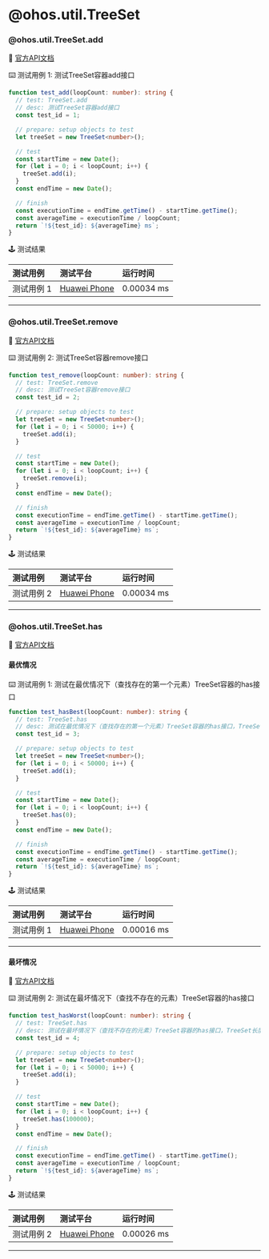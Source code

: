 # @ohos.util.TreeSet

### @ohos.util.TreeSet.add

:book: [官方API文档](https://developer.huawei.com/consumer/cn/doc/harmonyos-references-V2/js-apis-treeset-0000001478061981-V2#ZH-CN_TOPIC_0000001574248293__add)

:keyboard: 测试用例 1: 测试TreeSet容器add接口

```typescript
function test_add(loopCount: number): string {
  // test: TreeSet.add
  // desc: 测试TreeSet容器add接口
  const test_id = 1;

  // prepare: setup objects to test
  let treeSet = new TreeSet<number>();

  // test
  const startTime = new Date();
  for (let i = 0; i < loopCount; i++) {
    treeSet.add(i);
  }
  const endTime = new Date();

  // finish
  const executionTime = endTime.getTime() - startTime.getTime();
  const averageTime = executionTime / loopCount;
  return `!${test_id}: ${averageTime} ms`;
}
```

:joystick: 测试结果

| 测试用例   | 测试平台           | 运行时间        |
|:-------|:---------------|:------------|
| 测试用例 1 | [Huawei Phone] | 0.00034 ms |

---

### @ohos.util.TreeSet.remove

:book: [官方API文档](https://developer.huawei.com/consumer/cn/doc/harmonyos-references-V2/js-apis-treeset-0000001478061981-V2#ZH-CN_TOPIC_0000001574248293__remove)

:keyboard: 测试用例 2: 测试TreeSet容器remove接口

```typescript
function test_remove(loopCount: number): string {
  // test: TreeSet.remove
  // desc: 测试TreeSet容器remove接口
  const test_id = 2;

  // prepare: setup objects to test
  let treeSet = new TreeSet<number>();
  for (let i = 0; i < 50000; i++) {
    treeSet.add(i);
  }

  // test
  const startTime = new Date();
  for (let i = 0; i < loopCount; i++) {
    treeSet.remove(i);
  }
  const endTime = new Date();

  // finish
  const executionTime = endTime.getTime() - startTime.getTime();
  const averageTime = executionTime / loopCount;
  return `!${test_id}: ${averageTime} ms`;
}
```

:joystick: 测试结果

| 测试用例   | 测试平台           | 运行时间        |
|:-------|:---------------|:------------|
| 测试用例 2 | [Huawei Phone] | 0.00034 ms |

---

### @ohos.util.TreeSet.has
:book: [官方API文档](https://developer.huawei.com/consumer/cn/doc/harmonyos-references-V2/js-apis-treeset-0000001478061981-V2#ZH-CN_TOPIC_0000001574248293__has)
#### 最优情况



:keyboard: 测试用例 1: 测试在最优情况下（查找存在的第一个元素）TreeSet容器的has接口

```typescript
function test_hasBest(loopCount: number): string {
  // test: TreeSet.has
  // desc: 测试在最优情况下（查找存在的第一个元素）TreeSet容器的has接口，TreeSet长度为 50000
  const test_id = 3;

  // prepare: setup objects to test
  let treeSet = new TreeSet<number>();
  for (let i = 0; i < 50000; i++) {
    treeSet.add(i);
  }

  // test
  const startTime = new Date();
  for (let i = 0; i < loopCount; i++) {
    treeSet.has(0);
  }
  const endTime = new Date();

  // finish
  const executionTime = endTime.getTime() - startTime.getTime();
  const averageTime = executionTime / loopCount;
  return `!${test_id}: ${averageTime} ms`;
}
```

:joystick: 测试结果

| 测试用例   | 测试平台           | 运行时间        |
|:-------|:---------------|:------------|
| 测试用例 1 | [Huawei Phone] | 0.00016 ms |

---

#### 最坏情况

:book: [官方API文档](https://developer.harmonyos.com/cn/docs/documentation/doc-references-V3/js-apis-treeset-0000001427585156-V3#ZH-CN_TOPIC_0000001523488842__has)

:keyboard: 测试用例 2: 测试在最坏情况下（查找不存在的元素）TreeSet容器的has接口

```typescript
function test_hasWorst(loopCount: number): string {
  // test: TreeSet.has
  // desc: 测试在最坏情况下（查找不存在的元素）TreeSet容器的has接口，TreeSet长度为 50000
  const test_id = 4;

  // prepare: setup objects to test
  let treeSet = new TreeSet<number>();
  for (let i = 0; i < 50000; i++) {
    treeSet.add(i);
  }

  // test
  const startTime = new Date();
  for (let i = 0; i < loopCount; i++) {
    treeSet.has(100000);
  }
  const endTime = new Date();

  // finish
  const executionTime = endTime.getTime() - startTime.getTime();
  const averageTime = executionTime / loopCount;
  return `!${test_id}: ${averageTime} ms`;
}
```

:joystick: 测试结果

| 测试用例   | 测试平台           | 运行时间        |
|:-------|:---------------|:------------|
| 测试用例 2 | [Huawei Phone] | 0.00026 ms |
[Huawei Phone]: ../../../device#huawei-phone
---